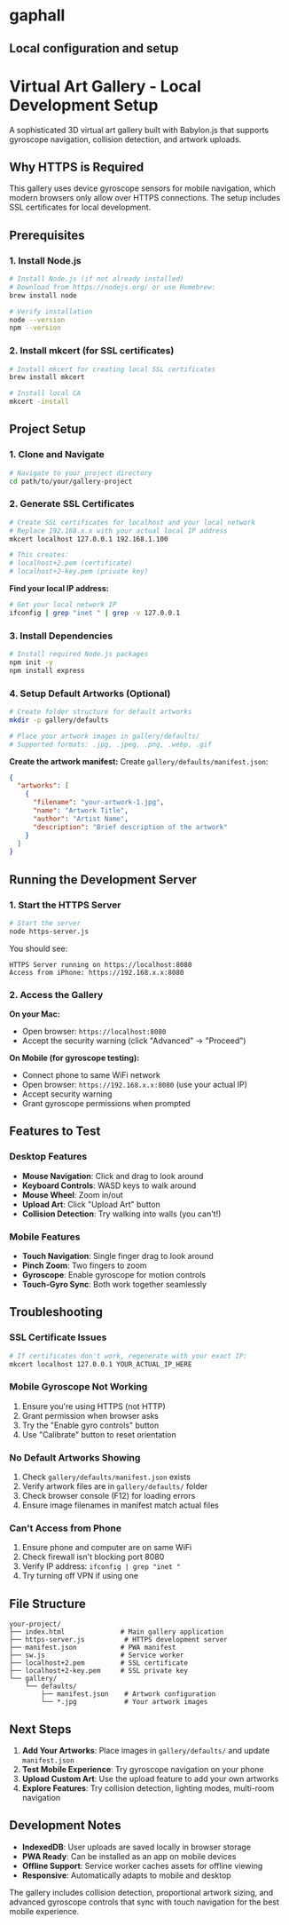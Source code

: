 # gaphall

## Local configuration and setup

# Virtual Art Gallery - Local Development Setup

A sophisticated 3D virtual art gallery built with Babylon.js that supports gyroscope navigation, collision detection, and artwork uploads.

## Why HTTPS is Required

This gallery uses device gyroscope sensors for mobile navigation, which modern browsers only allow over HTTPS connections. The setup includes SSL certificates for local development.

## Prerequisites

### 1. Install Node.js
```bash
# Install Node.js (if not already installed)
# Download from https://nodejs.org/ or use Homebrew:
brew install node

# Verify installation
node --version
npm --version
```

### 2. Install mkcert (for SSL certificates)
```bash
# Install mkcert for creating local SSL certificates
brew install mkcert

# Install local CA
mkcert -install
```

## Project Setup

### 1. Clone and Navigate
```bash
# Navigate to your project directory
cd path/to/your/gallery-project
```

### 2. Generate SSL Certificates
```bash
# Create SSL certificates for localhost and your local network
# Replace 192.168.x.x with your actual local IP address
mkcert localhost 127.0.0.1 192.168.1.100

# This creates:
# localhost+2.pem (certificate)
# localhost+2-key.pem (private key)
```

**Find your local IP address:**
```bash
# Get your local network IP
ifconfig | grep "inet " | grep -v 127.0.0.1
```

### 3. Install Dependencies
```bash
# Install required Node.js packages
npm init -y
npm install express
```

### 4. Setup Default Artworks (Optional)
```bash
# Create folder structure for default artworks
mkdir -p gallery/defaults

# Place your artwork images in gallery/defaults/
# Supported formats: .jpg, .jpeg, .png, .webp, .gif
```

**Create the artwork manifest:**
Create `gallery/defaults/manifest.json`:
```json
{
  "artworks": [
    {
      "filename": "your-artwork-1.jpg",
      "name": "Artwork Title",
      "author": "Artist Name",
      "description": "Brief description of the artwork"
    }
  ]
}
```

## Running the Development Server

### 1. Start the HTTPS Server
```bash
# Start the server
node https-server.js
```

You should see:
```
HTTPS Server running on https://localhost:8080
Access from iPhone: https://192.168.x.x:8080
```

### 2. Access the Gallery

**On your Mac:**
- Open browser: `https://localhost:8080`
- Accept the security warning (click "Advanced" → "Proceed")

**On Mobile (for gyroscope testing):**
- Connect phone to same WiFi network
- Open browser: `https://192.168.x.x:8080` (use your actual IP)
- Accept security warning
- Grant gyroscope permissions when prompted

## Features to Test

### Desktop Features
- **Mouse Navigation**: Click and drag to look around
- **Keyboard Controls**: WASD keys to walk around
- **Mouse Wheel**: Zoom in/out
- **Upload Art**: Click "Upload Art" button
- **Collision Detection**: Try walking into walls (you can't!)

### Mobile Features
- **Touch Navigation**: Single finger drag to look around
- **Pinch Zoom**: Two fingers to zoom
- **Gyroscope**: Enable gyroscope for motion controls
- **Touch-Gyro Sync**: Both work together seamlessly

## Troubleshooting

### SSL Certificate Issues
```bash
# If certificates don't work, regenerate with your exact IP:
mkcert localhost 127.0.0.1 YOUR_ACTUAL_IP_HERE
```

### Mobile Gyroscope Not Working
1. Ensure you're using HTTPS (not HTTP)
2. Grant permission when browser asks
3. Try the "Enable gyro controls" button
4. Use "Calibrate" button to reset orientation

### No Default Artworks Showing
1. Check `gallery/defaults/manifest.json` exists
2. Verify artwork files are in `gallery/defaults/` folder
3. Check browser console (F12) for loading errors
4. Ensure image filenames in manifest match actual files

### Can't Access from Phone
1. Ensure phone and computer are on same WiFi
2. Check firewall isn't blocking port 8080
3. Verify IP address: `ifconfig | grep "inet "`
4. Try turning off VPN if using one

## File Structure
```
your-project/
├── index.html              # Main gallery application
├── https-server.js          # HTTPS development server
├── manifest.json           # PWA manifest
├── sw.js                   # Service worker
├── localhost+2.pem         # SSL certificate
├── localhost+2-key.pem     # SSL private key
└── gallery/
    └── defaults/
        ├── manifest.json    # Artwork configuration
        └── *.jpg            # Your artwork images
```

## Next Steps

1. **Add Your Artworks**: Place images in `gallery/defaults/` and update `manifest.json`
2. **Test Mobile Experience**: Try gyroscope navigation on your phone
3. **Upload Custom Art**: Use the upload feature to add your own artworks
4. **Explore Features**: Try collision detection, lighting modes, multi-room navigation

## Development Notes

- **IndexedDB**: User uploads are saved locally in browser storage
- **PWA Ready**: Can be installed as an app on mobile devices
- **Offline Support**: Service worker caches assets for offline viewing
- **Responsive**: Automatically adapts to mobile and desktop

The gallery includes collision detection, proportional artwork sizing, and advanced gyroscope controls that sync with touch navigation for the best mobile experience.
